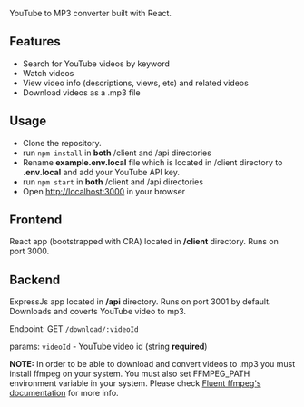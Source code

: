 YouTube to MP3 converter built with React.

## Features

- Search for YouTube videos by keyword
- Watch videos
- View video info (descriptions, views, etc) and related videos
- Download videos as a .mp3 file

## Usage

- Clone the repository.
- run `npm install` in **both** /client and /api directories
- Rename **example.env.local** file which is located in /client directory to **.env.local** and add your YouTube API key.
- run `npm start` in **both** /client and /api directories
- Open [http://localhost:3000](http://localhost:3000) in your browser

## Frontend

React app (bootstrapped with CRA) located in **/client** directory. Runs on port 3000.

## Backend

ExpressJs app located in **/api** directory. Runs on port 3001 by default. Downloads and coverts YouTube video to mp3.

Endpoint: GET `/download/:videoId`

params: `videoId` - YouTube video id (string **required**)

**NOTE:**
In order to be able to download and convert videos to .mp3 you must install ffmpeg on your system. You must also set FFMPEG_PATH environment variable in your system.
Please check [Fluent ffmpeg's documentation](https://github.com/fluent-ffmpeg/node-fluent-ffmpeg) for more info.